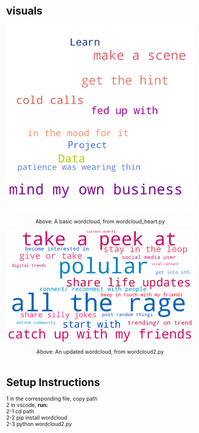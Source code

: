 # visuals
![wordcloud](images/heart_wordcloud.png)
<center>
Above: A basic wordcloud, from wordcloud_heart.py
</center>


![wordcloud](images/vibrant_wordcloud.png)
<center>
Above: An updated wordcloud, from wordcloud2.py
</center>
<br>

# Setup Instructions

1 in the corresponding file, copy path\
2 in vscode, **run:** \
2-1 cd path\
2-2 pip install wordcloud\
2-3 python wordcloud2.py

